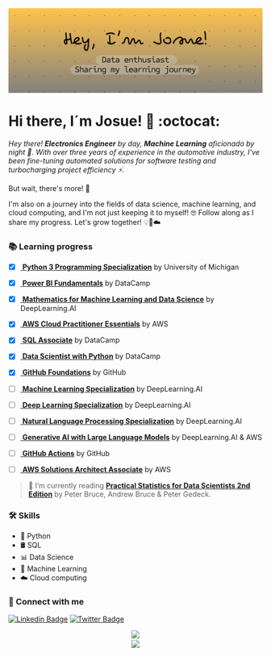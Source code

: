 <img align="center" alt="Banner" width="1000" src="Assets/banner_github.png">

# Hi there, I´m Josue! 👋 :octocat:

<p>
    <em>
        Hey there! <b>Electronics Engineer</b>  by day, <b>Machine Learning</b>  aficionado by night 🌙. With over three years of experience in the automotive industry, I've been fine-tuning automated solutions for software testing and turbocharging project efficiency ⚡. 
    </em> 
</p>

 But wait, there's more! 🚀 
 
 I'm also on a journey into the fields of data science, machine learning, and cloud computing, and I'm not just keeping it to myself! 🤓 Follow along as I share my progress. Let's grow together! 💡🧠☁️

 ### 📚 Learning progress

- [X] <a href="https://coursera.org/share/40d1e9f3d4cc387b7693ce97c15613ea"> <b>Python 3 Programming Specialization</b></a> by University of Michigan
- [X] <a href="https://www.datacamp.com/statement-of-accomplishment/track/9bb75474c4df843f530ab7b77c7db5026ece662f"> <b>Power BI Fundamentals</b></a> by DataCamp
- [X] <a href="https://www.coursera.org/account/accomplishments/specialization/certificate/JGHSXXZJ5LY6"> <b>Mathematics for Machine Learning and Data Science</b></a> by DeepLearning.AI
- [X] <a href="https://www.coursera.org/account/accomplishments/verify/6PWVMV2SVF9W?utm_source=link&utm_medium=certificate&utm_content=cert_image&utm_campaign=sharing_cta&utm_product=course"> <b>AWS Cloud Practitioner Essentials</b></a> by AWS
- [X] <a href="https://www.datacamp.com/certificate/SQA0012572108883"> <b>SQL Associate</b></a> by DataCamp
- [X] <a href="https://www.datacamp.com/statement-of-accomplishment/track/184002387af8d6c575ee415bed90a0716104d7a5"> <b>Data Scientist with Python</b></a> by DataCamp
- [X] <a href="https://www.credly.com/badges/a816188a-6d9f-467f-b915-99ff4b6b2a07/public_url"> <b>GitHub Foundations</b></a> by GitHub
- [ ] <a href="https://www.coursera.org/specializations/machine-learning-introduction"> <b>Machine Learning Specialization</b></a> by DeepLearning.AI
- [ ] <a href="https://www.coursera.org/specializations/deep-learning"> <b>Deep Learning Specialization</b></a> by DeepLearning.AI
- [ ] <a href="https://www.coursera.org/specializations/natural-language-processing?"> <b>Natural Language Processing Specialization</b></a> by DeepLearning.AI
- [ ] <a href="https://www.coursera.org/learn/generative-ai-with-llms?"> <b>Generative AI with Large Language Models</b></a> by DeepLearning.AI & AWS
- [ ] <a href="https://resources.github.com/learn/certifications/"> <b>GitHub Actions</b></a> by GitHub
- [ ] <a href="https://aws.amazon.com/certification/certified-solutions-architect-associate/"> <b>AWS Solutions Architect Associate</b></a> by AWS


> 🌱 I’m currently reading <a href="https://www.oreilly.com/library/view/practical-statistics-for/9781492072935/"> <b>Practical Statistics for Data Scientists 2nd Edition</b></a> by Peter Bruce, Andrew Bruce & Peter Gedeck.

### 🛠️ Skills



- 🐍 Python
- 🛢️ SQL
- 📊 Data Science
- 🤖 Machine Learning
- ☁️ Cloud computing

### 🤝 Connect with me


[![Linkedin Badge](https://img.shields.io/badge/-LinkedIn-blue?style=flat-square&logo=Linkedin&logoColor=white&link=https://www.linkedin.com/in/josuedelvallenicolas/)](https://www.linkedin.com/in/josuedelvallenicolas/)
[![Twitter Badge](https://img.shields.io/badge/-Twitter-blue?style=flat-square&logo=Twitter&logoColor=white&link=https://twitter.com/delvalledata)](https://twitter.com/delvalledata)

<div align="center" dir="auto" <img style="max-width: 100%;" src="https://github-readme-stats.vercel.app/api?username=josuedelvalle&show_icons=true&theme=tokyonight" />
 <img style="max-width: 100%;" src="https://github-readme-stats.vercel.app/api?username=josuedelvalle&show_icons=true&theme=tokyonight" />
</div>

<div align="center" dir="auto" <img style="max-width: 100%;" src="https://github-readme-stats.vercel.app/api?username=josuedelvalle&show_icons=true&theme=tokyonight" />
 <img style="max-width: 100%;" src="https://github-readme-stats.vercel.app/api/top-langs/?username=josuedelvalle&theme=tokyonight&layout=compact" />
</div>
